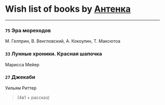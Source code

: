 # Wish list of books by [Антенка](https://plus.google.com/u/0/118158645037334943900/)
---

### `75` Эра мореходов
М. Гелприн, В. Венгловский, А. Кокоулин, Т. Максютоа

### `33` Лунные хроники. Красная шапочка
Марисса Мейер

### `27` Джекаби
Уильям Риттер
> (4в1 + рассказ)

